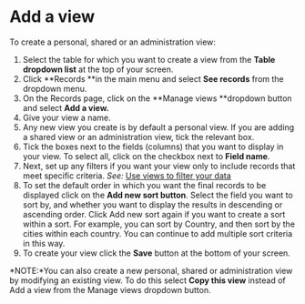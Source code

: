 

# Add a view

To create a personal, shared or an administration view:

1. Select the table for which you want to create a view from the&nbsp;**Table dropdown list**&nbsp;at the top of your screen.
2. Click **Records&nbsp;**in the main menu and select&nbsp;**See records** from the dropdown menu.
3. On the Records page, click on the **Manage views&nbsp;**dropdown button and select **Add a view.**
4. Give your view a name.
5. Any new view you create is by default a personal view. If you are adding a shared view or an administration view, tick the relevant box. &nbsp;
6. Tick the boxes next to the fields (columns) that you want to display in your view. To select all, click on the checkbox next to&nbsp;**Field name**.
7. Next, set up any filters if you want your view only to include records that meet specific criteria.*&nbsp;See:*&nbsp;[Use views to filter your data](030-filtered-view.md)
8. To set the default order in which you want the final records to be displayed click on the&nbsp;**Add new sort button**. Select the field you want to sort by, and whether you want to display the results in descending or ascending order. Click Add new sort again if you want to create a sort within a sort. For example, you can sort by Country, and then sort by the cities within each country. You can continue to add multiple sort criteria in this way.
9. To create your view click the&nbsp;**Save**&nbsp;button at the bottom of your screen.

*NOTE:*You can also create a new personal, shared or administration view by modifying an existing view. To do this select&nbsp;**Copy this view**&nbsp;instead of Add a view from the Manage views dropdown button.